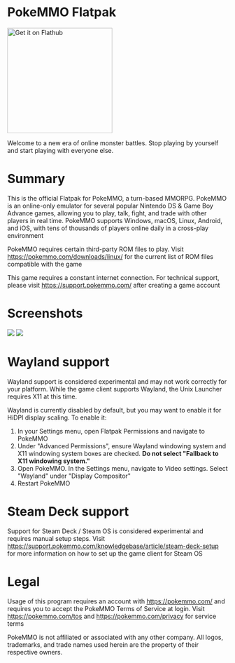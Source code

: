 # PokeMMO Flatpak

<a href='https://flathub.org/apps/com.pokemmo.PokeMMO'>
<img width='240' alt='Get it on Flathub' src='https://flathub.org/api/badge?locale=en'/>
</a>

Welcome to a new era of online monster battles.
Stop playing by yourself and start playing with everyone else.


# Summary

This is the official Flatpak for PokeMMO, a turn-based MMORPG. PokeMMO is an online-only emulator for several popular Nintendo DS & Game Boy Advance games, allowing you to play, talk, fight, and trade with other players in real time. PokeMMO supports Windows, macOS, Linux, Android, and iOS, with tens of thousands of players online daily in a cross-play environment

PokeMMO requires certain third-party ROM files to play. Visit https://pokemmo.com/downloads/linux/ for the current list of ROM files compatible with the game

This game requires a constant internet connection. For technical support, please visit https://support.pokemmo.com/ after creating a game account

# Screenshots
<img src="https://pokemmo.com/build/images/screenshot/c-t.d7d3e35d.jpg">
<img src="https://pokemmo.com/build/images/screenshot/b-t.45f3af02.jpg">

# Wayland support

Wayland support is considered experimental and may not work correctly for your platform. While the game client supports Wayland, the Unix Launcher requires X11 at this time.

Wayland is currently disabled by default, but you may want to enable it for HiDPI display scaling. To enable it:
<ol>
<li>In your Settings menu, open Flatpak Permissions and navigate to PokeMMO</li>
<li>Under "Advanced Permissions", ensure Wayland windowing system and X11 windowing system boxes are checked. <b>Do not select "Fallback to X11 windowing system."</b></li>
<li>Open PokeMMO. In the Settings menu, navigate to Video settings. Select "Wayland" under "Display Compositor"</li>
<li>Restart PokeMMO</li>
</ol>

# Steam Deck support

Support for Steam Deck / Steam OS is considered experimental and requires manual setup steps. Visit https://support.pokemmo.com/knowledgebase/article/steam-deck-setup for more information on how to set up the game client for Steam OS

# Legal

Usage of this program requires an account with https://pokemmo.com/ and requires you to accept the PokeMMO Terms of Service at login. Visit https://pokemmo.com/tos and https://pokemmo.com/privacy for service terms

PokeMMO is not affiliated or associated with any other company. All logos, trademarks, and trade names used herein are the property of their respective owners.
